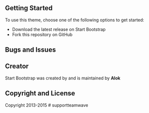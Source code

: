 #



## Getting Started

To use this theme, choose one of the following options to get started:
* Download the latest release on Start Bootstrap
* Fork this repository on GitHub

## Bugs and Issues


## Creator

Start Bootstrap was created by and is maintained by **Alok**



## Copyright and License

Copyright 2013-2015 # supportteamwave
